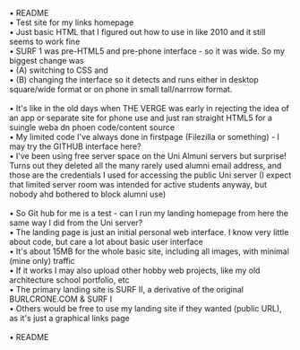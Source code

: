 • README
<br>• Test site for my links homepage
<br>• Just basic HTML that I figured out how to use in like 2010 and it still seems to work fine
<br>• SURF 1 was pre-HTML5 and pre-phone interface - so it was wide. So my biggest change was
<br>• (A) switching to CSS and 
<br>• (B) changing the interface so it detects and runs either in desktop square/wide format or on phone in small tall/narrrow format. 
<br><br>• It's like in the old days when THE VERGE was early in rejecting the idea of an app or separate site for phone use and just ran straight HTML5 for a suingle weba dn phoen code/content source
<br>• My limited code I've always done in firstpage (Filezilla or something) - I may try the GITHUB interface here?
<br>• I've been using free server space on the Uni Almuni servers but surprise! Turns out they deleted all the many rarely used alumni email address, and those are the credentials I used for accessing the public Uni server (I expect that limited server room was intended for active students anyway, but nobody ahd bothered to block alumni use)
<br><br>• So Git hub for me is a test - can I run my landing homepage from here the same way I did from the Uni server?
<br>• The landing page is just an initial personal web interface. I know very little about code, but care a lot about basic user interface
<br>• It's about 15MB for the whole basic site, including all images, with minimal (mine only) traffic
<br>• If it works I may also upload other hobby web projects, like my old architecture school portfolio, etc
<br>• The primary landing site is SURF II, a derivative of the original BURLCRONE.COM & SURF I
<br>• Others would be free to use my landing site if they wanted (public URL), as it's just a graphical links page
<br><br>• README
